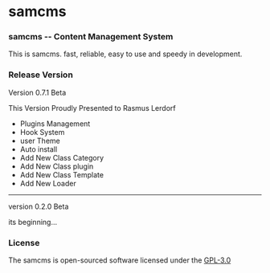 # samcms

### samcms -- Content Management System
This is samcms. fast, reliable, easy to use and speedy in development.

### Release Version
  
  Version 0.7.1 Beta
  
  This Version Proudly Presented to Rasmus Lerdorf

  - Plugins Management
  - Hook System
  - user Theme
  - Auto install
  - Add New Class Category
  - Add New Class plugin
  - Add New Class Template
  - Add New Loader


---------------------------------------------------------------------------------------------
  version 0.2.0 Beta
  
  its beginning...

### License
The samcms is open-sourced software licensed under the [GPL-3.0](http://www.gnu.org/licenses/gpl.html)